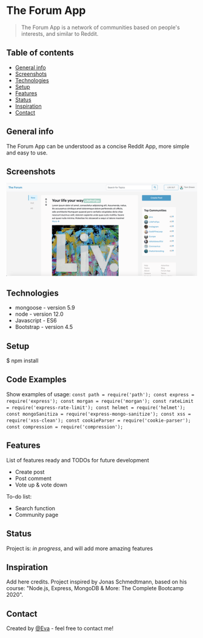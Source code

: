 # The Forum App

> The Forum App is a network of communities based on people's interests, and similar to Reddit.

## Table of contents

- [General info](#general-info)
- [Screenshots](#screenshots)
- [Technologies](#technologies)
- [Setup](#setup)
- [Features](#features)
- [Status](#status)
- [Inspiration](#inspiration)
- [Contact](#contact)

## General info

The Forum App can be understood as a concise Reddit App, more simple and easy to use.

## Screenshots

![Example screenshot](./images/screenshot.jpg)

## Technologies

- mongoose - version 5.9
- node - version 12.0
- Javascript - ES6
- Bootstrap - version 4.5

## Setup

\$ npm install

## Code Examples

Show examples of usage:
`const path = require('path'); const express = require('express'); const morgan = require('morgan'); const rateLimit = require('express-rate-limit'); const helmet = require('helmet'); const mongoSanitiza = require('express-mongo-sanitize'); const xss = require('xss-clean'); const cookieParser = require('cookie-parser'); const compression = require('compression');`

## Features

List of features ready and TODOs for future development

- Create post
- Post comment
- Vote up & vote down

To-do list:

- Search function
- Community page

## Status

Project is: _in progress_, and will add more amazing features

## Inspiration

Add here credits. Project inspired by Jonas Schmedtmann, based on his course: "Node.js, Express, MongoDB & More: The Complete Bootcamp 2020".

## Contact

Created by [@Eva](https://www.facebook.com/profile.php?id=100042321316185) - feel free to contact me!
